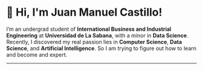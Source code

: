 # 👋 Hi, I'm Juan Manuel Castillo!

I’m an undergrad student of **International Business and Industrial Engineering** at **Universidad de La Sabana**, with a minor in **Data Science**. Recently, I discovered my real passion lies in **Computer Science**, **Data Science**, and **Artificial Intelligence**. So I am trying to figure out how to learn and become and expert.

---

<!---
juancas01/juancas01 is a ✨ special ✨ repository because its `README.md` (this file) appears on your GitHub profile.
You can click the Preview link to take a look at your changes.
--->
